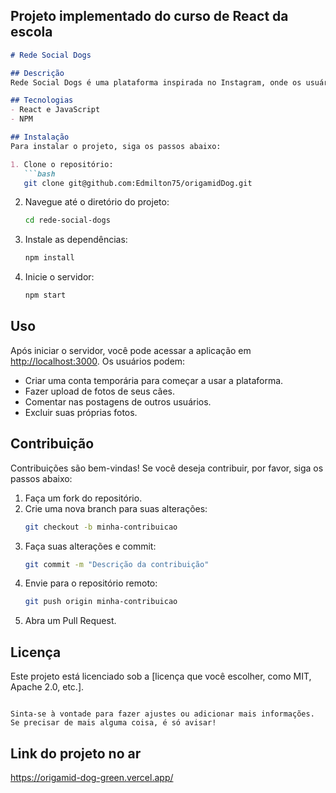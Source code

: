 ## Projeto implementado do curso de React da escola 

```markdown
# Rede Social Dogs

## Descrição
Rede Social Dogs é uma plataforma inspirada no Instagram, onde os usuários podem compartilhar fotos de seus cães, comentar nas postagens de outros usuários e excluir suas próprias publicações. Os usuários também podem criar contas temporárias para subir fotos e interagir com a comunidade, tornando a experiência mais acessível.

## Tecnologias
- React e JavaScript
- NPM

## Instalação
Para instalar o projeto, siga os passos abaixo:

1. Clone o repositório:
   ```bash
   git clone git@github.com:Edmilton75/origamidDog.git
   ```
2. Navegue até o diretório do projeto:
   ```bash
   cd rede-social-dogs
   ```
3. Instale as dependências:
   ```bash
   npm install
   ```
4. Inicie o servidor:
   ```bash
   npm start
   ```

## Uso
Após iniciar o servidor, você pode acessar a aplicação em [http://localhost:3000](http://localhost:3000). Os usuários podem:
- Criar uma conta temporária para começar a usar a plataforma.
- Fazer upload de fotos de seus cães.
- Comentar nas postagens de outros usuários.
- Excluir suas próprias fotos.

## Contribuição
Contribuições são bem-vindas! Se você deseja contribuir, por favor, siga os passos abaixo:
1. Faça um fork do repositório.
2. Crie uma nova branch para suas alterações:
   ```bash
   git checkout -b minha-contribuicao
   ```
3. Faça suas alterações e commit:
   ```bash
   git commit -m "Descrição da contribuição"
   ```
4. Envie para o repositório remoto:
   ```bash
   git push origin minha-contribuicao
   ```
5. Abra um Pull Request.

## Licença
Este projeto está licenciado sob a [licença que você escolher, como MIT, Apache 2.0, etc.].
```

Sinta-se à vontade para fazer ajustes ou adicionar mais informações. Se precisar de mais alguma coisa, é só avisar!
```
## Link do projeto no ar
https://origamid-dog-green.vercel.app/

